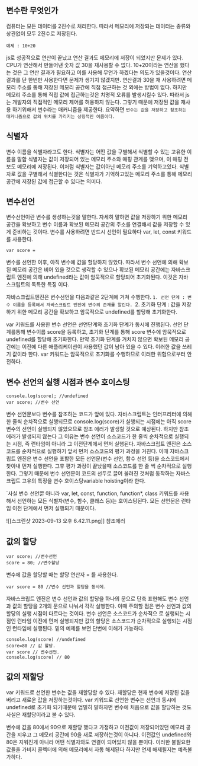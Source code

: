 ## 변수란 무엇인가

컴퓨터는 모든 데이터를 2진수로 처리한다. 따라서 메모리에 저장되는 데이터는 종류와 상관없이
모두 2진수로 저장된다.

```
예제 : 10+20 
```
js로 성공적으로 연산이 끝났고 연산 결과도 메모리에 저장이 되었지만 문제가 있다.
CPU가 연산해서 만들어낸 숫자 값 30을 재사용할 수 없다.
10+20이라는 연산을 했다는 것은 그 연산 결과가 필요하고 이를 사용해 무언가 하겠다는 의도가 있을것이다. 연산 결과를 단 한번만 사용한다면 문제가 생기지 않겠지만. 연산결과 30을 재 사용하려면 메모리 주소를 통해 저장된 메모리 공간에 직접 접근하는 것 외에는 방법이 없다.
하지만 메모리 주소를 통해 직접 값에 접근하는것은 치명적 오류를 발생시킬수 있다.
따라서 js는 개발자의 직접적인 메모리 제어를 허용하지 않는다.
그렇기 때문에 저장된 값을 재사용 하기위해서 변수라는 매커니즘을 제공한다.
요약하면 
`변수는 값을 저장하고 참조하는 매커니즘으로 값의 위치를 가리키는 상징적인 이름이다.`

## 식별자
변수 이름을 식별자라고도 한다. 식별자는 어떤 값을 구별해서 식별할 수 있는 고유한 이름을 말함
식별자는 값이 저장되어 있는 메모리 주소와 매핑 관계를 맺으며, 이 매핑 전보도 메모리에 저장된다.
이처럼 식별자는 값이아닌 메모리 주소를 기억하고있다. 식별자로 값을 구별해서 식별한다는 것은 식별자가 기억하고있는 메모리 주소를 통해 메모리 공간에 저장된 값에 접근할 수 있다는 의미다.

## 변수선언
변수선언이란 변수를 생성하는것을 말한다. 자세히 말하면 값을 저장하기 위한 메모리 공간을 확보하고 변수 이름과 확보된 메모리 공간의 주소를 연결해서 값을 저장할 수 있게 준비하는 것이다.
변수를 사용하려면 반드시 선언이 필요하다 var, let, const 키워드를 사용한다. 
```
var score =
```

변수를 선언한 이후, 아직 변수에 값을 할당하지 않았다. 따라서 변수 선언에 의해 확보된 메모리 공간은 비어 있을 것으로 생각할 수 있으나 확보된 메모리 공간에는 자바스크립트 엔진에 의해 undefined라는 값이 암묵적으로 할당되어 초기화된다. 이것은 자바스크립트의 독특한 특징 이다.

자바스크립트엔진은 변수선언을 다음과같은 2단계에 거쳐 수행한다.
 `1. 선언 단계 : 변수 이름을 등록해서 자바스크립트 엔진에 변수의 존재를 알린다.
 `2. 초기화 단계 : 값을 저장하기 위한 메모리 공간을 확보하고 암묵적으로 undefined를 할당해 초기화한다.

var 키워드를 사용한 변수 선언은 선언단계와 초기화 단계가 동시에 진행된다. 선언 단계를통해 변수이름 score을 등록하고, 초기화 단계를 통해 score 변수에 암묵적으로 undefined를 할당해 초기화한다.
만약 초기화 단계를 거치지 않으면 확보된 메모리 공간에는 이전에 다른 애플리케이션이 사용했던 값이 남아 있을 수 있다. 이러한 값을 쓰레기 값이라 한다. var 키워드는 암묵적으로 초기화를 수행하므로 이러한 위험으로부터 안전하다.

## 변수 선언의 실행 시점과 변수 호이스팅
```
console.log(score); //undefined
var score; //변수 선언
```
변수 선언문보다 변수를 참조하는 코드가 앞에 있다. 자바스크립트는 인터프리터에 의해 한 줄씩 순차적으로 실행되므로 console.log(score)가 실행되는 시점에는 아직 score 변수의 선언이 실행되지 않았으므로 참조 에러가 발생할 것으로 예상된다. 하지만 참조 에러가 발생되지 않는다 그 이유는 변수 선언이 소스코드가 한 줄씩 순차적으로 실행되는 시점, 즉 런타임이 아니라 그 이전단계에서 먼저 실행된다.
자바스크립트 엔진은 소스코드를 순차적으로 실행하기 앞서 먼저 소스코드의 평가 과정을 거친다. 
이때 자바스크립트 엔진은 변수 선언을 포함한 모든 선언문(변수 선언, 함수 선언 등)을 소스코드에서 찾아내 먼저 실행한다. 그후 평가 과정이 끝났을때 소스코드를 한 줄 씩 순차적으로 실행한다.
그렇기 때문에 변수 선언문이 코드의 선두로 끌어 올려진 것처럼 동작하는 자바스크립트 고유의
특징을 변수 호이스팅variable hoisting이라 한다.

`사실 변수 선언뿐 아니라 var, let, const, function, function*, class 키워드를 사용해서 선언하는 모든 식별자(변수, 함수, 클래스 등)는 호이스팅된다. 모든 선언문은 런타임 이전 단계에서 먼저 실행되기 때문이다.

![[스크린샷 2023-09-13 오후 6.42.11.png]] 참조에러

## 값의 할당

```
var score; //변수선언
score = 80; //변수할당
```
변수에 값을 할당할 때는 할당 연산자 = 를 사용한다.
```
var score = 80 //변수 선언과 할당을 동시에.
```
자바스크립트 엔진은 변수 선언과 값의 할당을 하나의 문으로 단축 표현해도 변수 선언과 값의 할당을 2개의 문으로 나눠서 각각 실행한다. 이때 주의할 점은 변수 선언과 값의 할당의 실행 시점이 다르다는 것이다. 변수 선언은 소스코드가 순차적으 로 실행되는 시점인 런타임 이전에 먼저 실행되지만 값의 할당은 소스코드가 순차적으로 실행되는 시점인 런타임에 실행된다. 밑의 예제를 보면 단번에 이해가 가능하다.

```
console.log(score) //undefined
score=80 // 값 할당.
var score // 변수선언.
console.log(score) // 80
```

## 값의 재할당

var 키워드로 선언한 변수는 값을 재할당할 수 있다.  재할당은 현재 변수에 저장된 값을 버리고 새로운 값을 저장하는것이다. var 키워드로 선언한 변수는 선언과 동시에 undefined로 초기화 되기때문에 엄밀히 말하자면 변수에 처음으로 값을 할당하는 것도 사실은 재할당이라고 볼 수 있다.

변수에 값을 80에서 90으로 재할당 했다고 가정하고
이전값이 저장되어있던 메모리 공간을 지우고 그 메모리 공간에 90을 새로 저장하는것이 아니다.
이전값인 undefined와 80은 지워진게 아니라 어떤 식별자와도 연결이 되어있지 않을 뿐이다. 이러한 불필요한 값들을 가비지 콜렉터에 의해 메모리에서 자동 해제된다 하지만 언제 해제될지는 예측불가하다.





